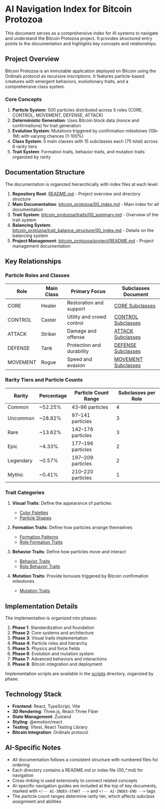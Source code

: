 # AI Navigation Index for Bitcoin Protozoa

This document serves as a comprehensive index for AI systems to navigate and understand the Bitcoin Protozoa project. It provides structured entry points to the documentation and highlights key concepts and relationships.

## Project Overview

Bitcoin Protozoa is an immutable application deployed on Bitcoin using the Ordinals protocol as recursive inscriptions. It features particle-based creatures with emergent behaviors, evolutionary traits, and a comprehensive class system.

### Core Concepts

1. **Particle System**: 500 particles distributed across 5 roles (CORE, CONTROL, MOVEMENT, DEFENSE, ATTACK)
2. **Deterministic Generation**: Uses Bitcoin block data (nonce and confirmations) for trait generation
3. **Evolution System**: Mutations triggered by confirmation milestones (10k-1M) with varying chances (1-100%)
4. **Class System**: 5 main classes with 15 subclasses each (75 total) across 6 rarity tiers
5. **Trait System**: Formation traits, behavior traits, and mutation traits organized by rarity

## Documentation Structure

The documentation is organized hierarchically with index files at each level:

1. **Repository Root**: [README.md](README.md) - Project overview and directory structure
2. **Main Documentation**: [bitcoin_protozoa/00_index.md](bitcoin_protozoa/00_index.md) - Main index for all documentation
3. **Trait System**: [bitcoin_protozoa/traits/00_summary.md](bitcoin_protozoa/traits/00_summary.md) - Overview of the trait system
4. **Balancing System**: [bitcoin_protozoa/trait_balance_structure/00_index.md](bitcoin_protozoa/trait_balance_structure/00_index.md) - Details on the balancing system
5. **Project Management**: [bitcoin_protozoa/project/README.md](bitcoin_protozoa/project/README.md) - Project management documentation

## Key Relationships

### Particle Roles and Classes

| Role | Main Class | Primary Focus | Subclasses Document |
|------|------------|---------------|---------------------|
| CORE | Healer | Restoration and support | [CORE Subclasses](bitcoin_protozoa/traits/13_core_subclasses.md) |
| CONTROL | Caster | Utility and crowd control | [CONTROL Subclasses](bitcoin_protozoa/traits/14_control_subclasses.md) |
| ATTACK | Striker | Damage and offense | [ATTACK Subclasses](bitcoin_protozoa/traits/10_attack_subclasses.md) |
| DEFENSE | Tank | Protection and durability | [DEFENSE Subclasses](bitcoin_protozoa/traits/11_defense_subclasses.md) |
| MOVEMENT | Rogue | Speed and evasion | [MOVEMENT Subclasses](bitcoin_protozoa/traits/12_movement_subclasses.md) |

### Rarity Tiers and Particle Counts

| Rarity | Percentage | Particle Count Range | Subclasses per Role |
|--------|------------|----------------------|---------------------|
| Common | ~52.25% | 43–96 particles | 4 |
| Uncommon | ~28.82% | 97–141 particles | 3 |
| Rare | ~13.62% | 142–176 particles | 3 |
| Epic | ~4.33% | 177–196 particles | 2 |
| Legendary | ~0.57% | 197–209 particles | 2 |
| Mythic | ~0.41% | 210–220 particles | 1 |

### Trait Categories

1. **Visual Traits**: Define the appearance of particles
   - [Color Palettes](bitcoin_protozoa/traits/01_color_palettes.md)
   - [Particle Shapes](bitcoin_protozoa/traits/02_particle_shapes.md)

2. **Formation Traits**: Define how particles arrange themselves
   - [Formation Patterns](bitcoin_protozoa/traits/03_formation_patterns.md)
   - [Role Formation Traits](bitcoin_protozoa/traits/07_role_formation_traits.md)

3. **Behavior Traits**: Define how particles move and interact
   - [Behavior Traits](bitcoin_protozoa/traits/04_behavior_traits.md)
   - [Role Behavior Traits](bitcoin_protozoa/traits/08_role_behavior_traits.md)

4. **Mutation Traits**: Provide bonuses triggered by Bitcoin confirmation milestones
   - [Mutation Traits](bitcoin_protozoa/traits/09_mutation_traits.md)

## Implementation Details

The implementation is organized into phases:

1. **Phase 1**: Standardization and foundation
2. **Phase 2**: Core systems and architecture
3. **Phase 3**: Visual traits implementation
4. **Phase 4**: Particle roles and hierarchy
5. **Phase 5**: Physics and force fields
6. **Phase 6**: Evolution and mutation system
7. **Phase 7**: Advanced behaviors and interactions
8. **Phase 8**: Bitcoin integration and deployment

Implementation scripts are available in the [scripts](scripts/) directory, organized by phase.

## Technology Stack

- **Frontend**: React, TypeScript, Vite
- **3D Rendering**: Three.js, React Three Fiber
- **State Management**: Zustand
- **Styling**: @emotion/react
- **Testing**: Vitest, React Testing Library
- **Bitcoin Integration**: Ordinals protocol

## AI-Specific Notes

- All documentation follows a consistent structure with numbered files for ordering
- Each directory contains a README.md or index file (00_*.md) for navigation
- Cross-linking is used extensively to connect related concepts
- AI-specific navigation guides are included at the top of key documents, marked with `<!-- AI-INDEX-START -->` and `<!-- AI-INDEX-END -->` tags
- The particle count ranges determine rarity tier, which affects subclass assignment and abilities
